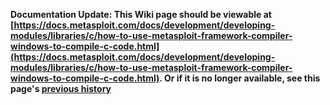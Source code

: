 <!-- Maintainers:  Please do not modify this file directly, create a pull request instead -->

**Documentation Update: This Wiki page should be viewable at [https://docs.metasploit.com/docs/development/developing-modules/libraries/c/how-to-use-metasploit-framework-compiler-windows-to-compile-c-code.html](https://docs.metasploit.com/docs/development/developing-modules/libraries/c/how-to-use-metasploit-framework-compiler-windows-to-compile-c-code.html). Or if it is no longer available, see this page's [previous history](./_history)**

